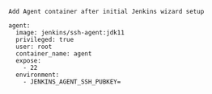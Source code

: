 
`Add Agent container after initial Jenkins wizard setup`
```
agent:
  image: jenkins/ssh-agent:jdk11
  privileged: true
  user: root
  container_name: agent
  expose:
    - 22
  environment:
    - JENKINS_AGENT_SSH_PUBKEY=
```
